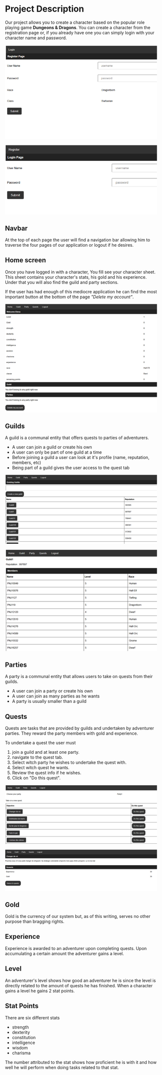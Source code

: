 # Project Description

Our project allows you to create a character based on the popular role playing game **Dungeons & Dragons**.
You can create a character from the registration page or, if you already have one you can simply login with your character name and password.

![register](/doc/pics/register.PNG)

![login](/doc/pics/login.PNG)

## Navbar

At the top of each page the user will find a navigation bar allowing him to traverse the four pages of our application or logout if he desires.

## Home screen

Once you have logged in with a character, You fill see your character sheet.
This sheet contains your character's stats, his gold and his experience.
Under that you will also find the guild and party sections.

If the user has had enough of this mediocre application he can find the most important button at the bottom of the page *\"Delete my account\"*.

![home](/doc/pics/firstHome.PNG)

## Guilds

A guild is a communal entity that offers quests to parties of adventurers.
* A user can join a guild or create his own
* A user can only be part of one guild at a time
* Before joining a guild a user can look at it's profile (name, reputation, members, etc)
* Being part of a guild gives the user access to the quest tab

![guild](/doc/pics/guild.PNG)

![guild](/doc/pics/guildscreen.PNG)

## Parties

A party is a communal entity that allows users to take on quests from their guilds.
* A user can join a party or create his own
* A user can join as many parties as he wants
* A party is usually smaller than a guild

## Quests

Quests are tasks that are provided by guilds and undertaken by adventurer parties.
They reward the party members with gold and experience.

To undertake a quest the user must
1. join a guild and at least one party.
2. navigate to the quest tab.
3. Select witch party he wishes to undertake the quest with.
4. Select witch quest he wants.
5. Review the quest info if he wishes.
6. Click on "Do this quest".

![quest](/doc/pics/quest.PNG)

![questdetails](/doc/pics/questinfo.PNG)

## Gold

Gold is the currency of our system but, as of this writing, serves no other purpose than bragging rights.

## Experience

Experience is awarded to an adventurer upon completing quests.
Upon accumulating a certain amount the adventurer gains a level.

## Level

An adventurer's level shows how good an adventurer he is since the level is directly related to the amount of quests he has finished. When a character gains a level he gains 2 stat points.

## Stat Points

There are six different stats
* strength
* dexterity
* constitution
* intelligence
* wisdom
* charisma

The number attributed to the stat shows how proficient he is with it and how well he will perform when doing tasks related to that stat.

